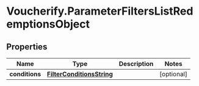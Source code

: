 # Voucherify.ParameterFiltersListRedemptionsObject

## Properties

Name | Type | Description | Notes
------------ | ------------- | ------------- | -------------
**conditions** | [**FilterConditionsString**](FilterConditionsString.md) |  | [optional] 


